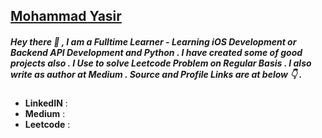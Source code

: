 ## [Mohammad Yasir](https://www.linkedin.com/in/my-pro-file/)

##### Hey there 👋 , I am a Fulltime Learner - Learning iOS Development or Backend API Development and Python . I have created some of good projects also . I Use to solve Leetcode Problem on Regular Basis . I also write as author at Medium . Source and Profile Links are at below 👇 .

- **LinkedIN** : 
- **Medium** : 
- **Leetcode** : 
